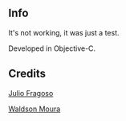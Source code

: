 ## Info
It's not working, it was just a test.

Developed in Objective-C.

## Credits
[Julio Fragoso](mailto:julio.fragoso@gmail.com)

[Waldson Moura](mailto:mourawaldson@gmail.com)
